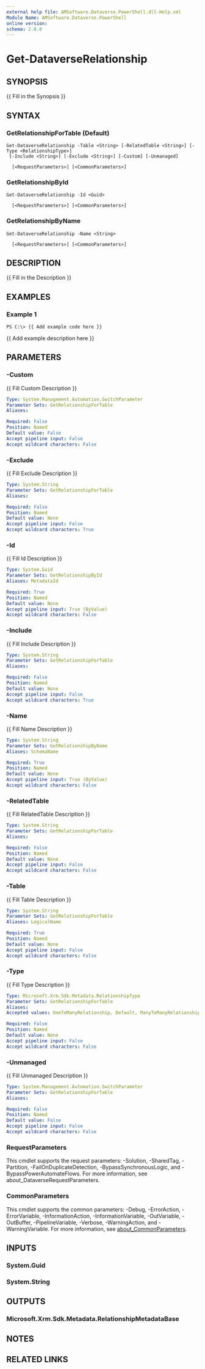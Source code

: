 ```yaml
---
external help file: AMSoftware.Dataverse.PowerShell.dll-Help.xml
Module Name: AMSoftware.Dataverse.PowerShell
online version:
schema: 2.0.0
---
```


# Get-DataverseRelationship

## SYNOPSIS
{{ Fill in the Synopsis }}

## SYNTAX

### GetRelationshipForTable (Default)
```
Get-DataverseRelationship -Table <String> [-RelatedTable <String>] [-Type <RelationshipType>]
 [-Include <String>] [-Exclude <String>] [-Custom] [-Unmanaged]  
    
  [<RequestParameters>] [<CommonParameters>]
```

### GetRelationshipById
```
Get-DataverseRelationship -Id <Guid>   
   
  [<RequestParameters>] [<CommonParameters>]
```

### GetRelationshipByName
```
Get-DataverseRelationship -Name <String>   
   
  [<RequestParameters>] [<CommonParameters>]
```

## DESCRIPTION
{{ Fill in the Description }}

## EXAMPLES

### Example 1
```
PS C:\> {{ Add example code here }}
```

{{ Add example description here }}

## PARAMETERS

### -Custom
{{ Fill Custom Description }}

```yaml
Type: System.Management.Automation.SwitchParameter
Parameter Sets: GetRelationshipForTable
Aliases:

Required: False
Position: Named
Default value: False
Accept pipeline input: False
Accept wildcard characters: False
```

### -Exclude
{{ Fill Exclude Description }}

```yaml
Type: System.String
Parameter Sets: GetRelationshipForTable
Aliases:

Required: False
Position: Named
Default value: None
Accept pipeline input: False
Accept wildcard characters: True
```

### -Id
{{ Fill Id Description }}

```yaml
Type: System.Guid
Parameter Sets: GetRelationshipById
Aliases: MetadataId

Required: True
Position: Named
Default value: None
Accept pipeline input: True (ByValue)
Accept wildcard characters: False
```

### -Include
{{ Fill Include Description }}

```yaml
Type: System.String
Parameter Sets: GetRelationshipForTable
Aliases:

Required: False
Position: Named
Default value: None
Accept pipeline input: False
Accept wildcard characters: True
```

### -Name
{{ Fill Name Description }}

```yaml
Type: System.String
Parameter Sets: GetRelationshipByName
Aliases: SchemaName

Required: True
Position: Named
Default value: None
Accept pipeline input: True (ByValue)
Accept wildcard characters: False
```

### -RelatedTable
{{ Fill RelatedTable Description }}

```yaml
Type: System.String
Parameter Sets: GetRelationshipForTable
Aliases:

Required: False
Position: Named
Default value: None
Accept pipeline input: False
Accept wildcard characters: False
```

### -Table
{{ Fill Table Description }}

```yaml
Type: System.String
Parameter Sets: GetRelationshipForTable
Aliases: LogicalName

Required: True
Position: Named
Default value: None
Accept pipeline input: False
Accept wildcard characters: False
```

### -Type
{{ Fill Type Description }}

```yaml
Type: Microsoft.Xrm.Sdk.Metadata.RelationshipType
Parameter Sets: GetRelationshipForTable
Aliases:
Accepted values: OneToManyRelationship, Default, ManyToManyRelationship

Required: False
Position: Named
Default value: None
Accept pipeline input: False
Accept wildcard characters: False
```

### -Unmanaged
{{ Fill Unmanaged Description }}

```yaml
Type: System.Management.Automation.SwitchParameter
Parameter Sets: GetRelationshipForTable
Aliases:

Required: False
Position: Named
Default value: False
Accept pipeline input: False
Accept wildcard characters: False
```

### RequestParameters
This cmdlet supports the request parameters: -Solution, -SharedTag, -Partition, -FailOnDuplicateDetection, -BypassSynchronousLogic, and -BypassPowerAutomateFlows. For more information, see about_DataverseRequestParameters.

### CommonParameters
This cmdlet supports the common parameters: -Debug, -ErrorAction, -ErrorVariable, -InformationAction, -InformationVariable, -OutVariable, -OutBuffer, -PipelineVariable, -Verbose, -WarningAction, and -WarningVariable. For more information, see [about_CommonParameters](http://go.microsoft.com/fwlink/?LinkID=113216).

## INPUTS

### System.Guid
### System.String
## OUTPUTS

### Microsoft.Xrm.Sdk.Metadata.RelationshipMetadataBase
## NOTES

## RELATED LINKS

